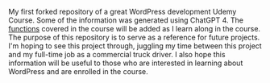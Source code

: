 My first forked repository of a great WordPress development Udemy Course. Some of the information was generated using ChatGPT 4. The [functions](/docs/php_functions_and_wordpress.md) covered in the course will be added as I learn along in the course. The purpose of this repository is to serve as a reference for future projects. I'm hoping to see this project through, juggling my time between this project and my full-time job as a commercial truck driver. I also hope this information will be useful to those who are interested in learning about WordPress and are enrolled in the course.
